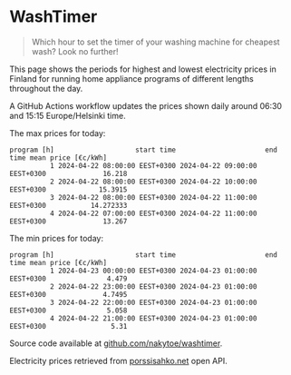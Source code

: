
# WashTimer

> Which hour to set the timer of your washing machine for cheapest wash? Look no further!

This page shows the periods for highest and lowest electricity prices in Finland 
for running home appliance programs of different lengths throughout the day. 

A GitHub Actions workflow updates the prices shown daily around 06:30 and 15:15 Europe/Helsinki time.

The max prices for today:

	program [h]                    start time                      end time mean price [€c/kWh]
	          1 2024-04-22 08:00:00 EEST+0300 2024-04-22 09:00:00 EEST+0300              16.218
	          2 2024-04-22 08:00:00 EEST+0300 2024-04-22 10:00:00 EEST+0300             15.3915
	          3 2024-04-22 08:00:00 EEST+0300 2024-04-22 11:00:00 EEST+0300           14.272333
	          4 2024-04-22 07:00:00 EEST+0300 2024-04-22 11:00:00 EEST+0300              13.267

The min prices for today:

	program [h]                    start time                      end time mean price [€c/kWh]
	          1 2024-04-23 00:00:00 EEST+0300 2024-04-23 01:00:00 EEST+0300               4.479
	          2 2024-04-22 23:00:00 EEST+0300 2024-04-23 01:00:00 EEST+0300              4.7495
	          3 2024-04-22 22:00:00 EEST+0300 2024-04-23 01:00:00 EEST+0300               5.058
	          4 2024-04-22 21:00:00 EEST+0300 2024-04-23 01:00:00 EEST+0300                5.31


Source code available at [github.com/nakytoe/washtimer](https://github.com/nakytoe/washtimer).

Electricity prices retrieved from [porssisahko.net](https://porssisahko.net/api) open API.
